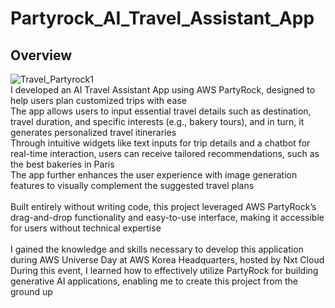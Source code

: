 # Partyrock_AI_Travel_Assistant_App
## Overview
![Travel_Partyrock1](https://github.com/user-attachments/assets/0280574e-a171-4990-829a-a2267a61c45c) <br/>
I developed an AI Travel Assistant App using AWS PartyRock, designed to help users plan customized trips with ease <br/>
The app allows users to input essential travel details such as destination, travel duration, and specific interests (e.g., bakery tours), and in turn, it generates personalized travel itineraries <br/> 
Through intuitive widgets like text inputs for trip details and a chatbot for real-time interaction, users can receive tailored recommendations, such as the best bakeries in Paris <br/>
The app further enhances the user experience with image generation features to visually complement the suggested travel plans <br/>
 <br/>
Built entirely without writing code, this project leveraged AWS PartyRock’s drag-and-drop functionality and easy-to-use interface, making it accessible for users without technical expertise <br/>
 <br/>
I gained the knowledge and skills necessary to develop this application during AWS Universe Day at AWS Korea Headquarters, hosted by Nxt Cloud <br/>
During this event, I learned how to effectively utilize PartyRock for building generative AI applications, enabling me to create this project from the ground up <br/>
